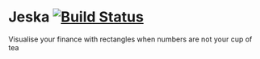 # Jeska [![Build Status](https://travis-ci.org/Alexgalinier/jeska.svg?branch=master)](https://travis-ci.org/Alexgalinier/jeska)
Visualise your finance with rectangles when numbers are not your cup of tea
 